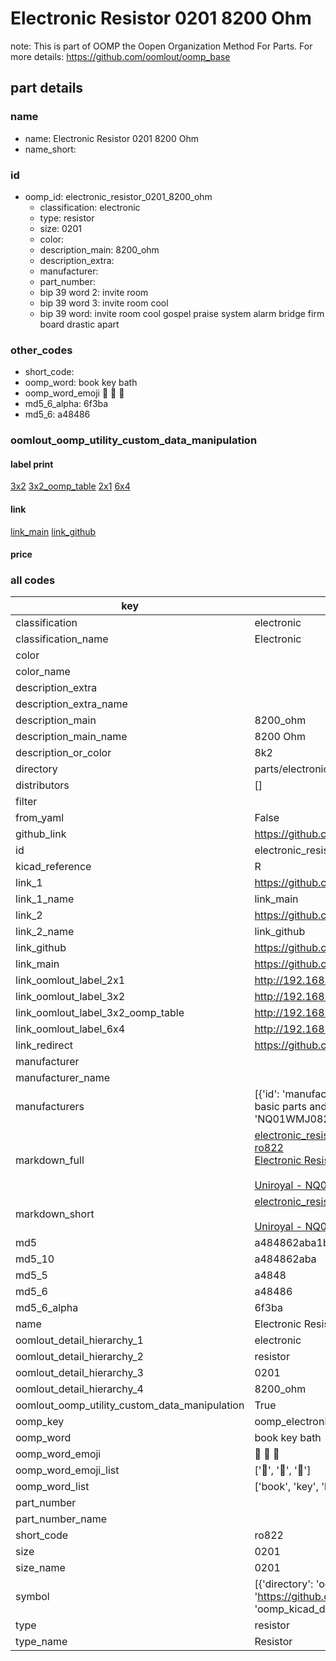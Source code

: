 # Electronic Resistor 0201 8200 Ohm  

note: This is part of OOMP the Oopen Organization Method For Parts. For more details: https://github.com/oomlout/oomp_base

##  part details
  







### name
* name: Electronic Resistor 0201 8200 Ohm
* name_short: 
### id
* oomp_id: electronic_resistor_0201_8200_ohm
  * classification: electronic
  * type: resistor
  * size: 0201
  * color: 
  * description_main: 8200_ohm
  * description_extra: 
  * manufacturer: 
  * part_number: 
  * bip 39 word 2: invite room
  * bip 39 word 3: invite room cool
  * bip 39 word: invite room cool gospel praise system alarm bridge firm board drastic apart

### other_codes
* short_code: 
* oomp_word: book key bath
* oomp_word_emoji :book: :key: :bath:
* md5_6_alpha: 6f3ba
* md5_6: a48486






### oomlout_oomp_utility_custom_data_manipulation
#### label print
[3x2](http://192.168.1.245:1112/?label=oomp%206f3ba)
[3x2_oomp_table](http://192.168.1.108:1112/?label=oomp%206f3ba)
[2x1](http://192.168.1.242:1112/?label=oomp%206f3ba)
[6x4](http://192.168.1.55:1112/?label=oomp%206f3ba)    

#### link

[link_main](https://github.com/oomlout/oomlout_oomp_version_1_messy/tree/main/parts/electronic_resistor_0201_8200_ohm) [link_github](https://github.com/oomlout/oomlout_oomp_version_1_messy/tree/main/parts/electronic_resistor_0201_8200_ohm)                             

#### price







### all codes 
| key | value |  
| --- | --- |  
| classification | electronic |  
| classification_name | Electronic |  
| color |  |  
| color_name |  |  
| description_extra |  |  
| description_extra_name |  |  
| description_main | 8200_ohm |  
| description_main_name | 8200 Ohm |  
| description_or_color | 8k2 |  
| directory | parts/electronic_resistor_0201_8200_ohm |  
| distributors | [] |  
| filter |  |  
| from_yaml | False |  
| github_link | https://github.com/oomlout/oomlout_oomp_part_src/tree/main/parts/electronic_resistor_0201_8200_ohm |  
| id | electronic_resistor_0201_8200_ohm |  
| kicad_reference | R |  
| link_1 | https://github.com/oomlout/oomlout_oomp_version_1_messy/tree/main/parts/electronic_resistor_0201_8200_ohm |  
| link_1_name | link_main |  
| link_2 | https://github.com/oomlout/oomlout_oomp_version_1_messy/tree/main/parts/electronic_resistor_0201_8200_ohm |  
| link_2_name | link_github |  
| link_github | https://github.com/oomlout/oomlout_oomp_version_1_messy/tree/main/parts/electronic_resistor_0201_8200_ohm |  
| link_main | https://github.com/oomlout/oomlout_oomp_version_1_messy/tree/main/parts/electronic_resistor_0201_8200_ohm |  
| link_oomlout_label_2x1 | http://192.168.1.242:1112/?label=oomp%206f3ba |  
| link_oomlout_label_3x2 | http://192.168.1.245:1112/?label=oomp%206f3ba |  
| link_oomlout_label_3x2_oomp_table | http://192.168.1.108:1112/?label=oomp%206f3ba |  
| link_oomlout_label_6x4 | http://192.168.1.55:1112/?label=oomp%206f3ba |  
| link_redirect | https://github.com/oomlout/oomlout_oomp_version_1_messy/tree/main/parts/electronic_resistor_0201_8200_ohm |  
| manufacturer |  |  
| manufacturer_name |  |  
| manufacturers | [{'id': 'manufacturer_uniroyal', 'link': '', 'name': 'Uniroyal', 'note': {'reason': 'did this one first, but not in jlc pcb basic parts and 1 percent are and they are the same price', 'reason_short': 'not in jlc basic parts'}, 'part_number': 'NQ01WMJ0822TEE'}] |  
| markdown_full | [electronic_resistor_0201_8200_ohm](none)<br>[ro822](none)<br>[Electronic Resistor 0201 8200 Ohm](none)<br><br>[Uniroyal - NQ01WMJ0822TEE- not in jlc basic parts]() [(L)  ](https://www.lcsc.com/search?q=NQ01WMJ0822TEE)[(D)  ](https://www.digikey.com/en/products?keywords=NQ01WMJ0822TEE)[(M)  ](https://www.mouser.com/Search/Refine?Keyword=NQ01WMJ0822TEE)[(N)  ](https://www.newark.com/search?st=NQ01WMJ0822TEE)[(SZ)  ](https://so.szlcsc.com/global.html?k=NQ01WMJ0822TEE)<br> |  
| markdown_short | [electronic_resistor_0201_8200_ohm](none)<br><br>[Uniroyal - NQ01WMJ0822TEE- not in jlc basic parts]() |  
| md5 | a484862aba1bc0bb7354c64c5faefbb0 |  
| md5_10 | a484862aba |  
| md5_5 | a4848 |  
| md5_6 | a48486 |  
| md5_6_alpha | 6f3ba |  
| name | Electronic Resistor 0201 8200 Ohm |  
| oomlout_detail_hierarchy_1 | electronic |  
| oomlout_detail_hierarchy_2 | resistor |  
| oomlout_detail_hierarchy_3 | 0201 |  
| oomlout_detail_hierarchy_4 | 8200_ohm |  
| oomlout_oomp_utility_custom_data_manipulation | True |  
| oomp_key | oomp_electronic_resistor_0201_8200_ohm |  
| oomp_word | book key bath |  
| oomp_word_emoji | :book: :key: :bath: |  
| oomp_word_emoji_list | [':book:', ':key:', ':bath:'] |  
| oomp_word_list | ['book', 'key', 'bath'] |  
| part_number |  |  
| part_number_name |  |  
| short_code | ro822 |  
| size | 0201 |  
| size_name | 0201 |  
| symbol | [{'directory': 'oomlout_oomp_symbol_bot/symbols/kicad_device_r//working/working.kicad_sym', 'index': 0, 'link': 'https://github.com/oomlout/oomlout_oomp_symbol_bot/tree/main/symbols/kicad_device_r', 'oomp_key': 'oomp_kicad_device_r'}] |  
| type | resistor |  
| type_name | Resistor |  
